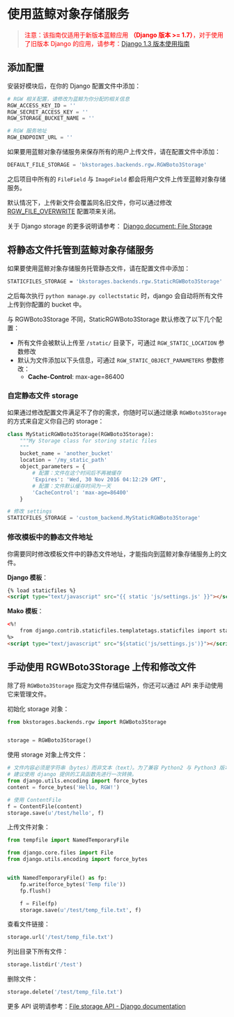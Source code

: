 # 使用蓝鲸对象存储服务

> <font color=red>注意：该指南仅适用于新版本蓝鲸应用 **（Django 版本 >= 1.7）**，对于使用了旧版本 Django 的应用，请参考：[Django 1.3 版本使用指南](./blueking_rgw_legacy.md)</font>

## 添加配置

安装好模块后，在你的 Django 配置文件中添加：

```python
# RGW 相关配置，请修改为蓝鲸为你分配的相关信息
RGW_ACCESS_KEY_ID = ''
RGW_SECRET_ACCESS_KEY = ''
RGW_STORAGE_BUCKET_NAME = ''

# RGW 服务地址
RGW_ENDPOINT_URL = ''
```

如果要用蓝鲸对象存储服务来保存所有的用户上传文件，请在配置文件中添加：

```python
DEFAULT_FILE_STORAGE = 'bkstorages.backends.rgw.RGWBoto3Storage'
```

之后项目中所有的 `FileField` 与 `ImageField` 都会将用户文件上传至蓝鲸对象存储服务。

默认情况下，上传新文件会覆盖同名旧文件，你可以通过修改 [RGW_FILE_OVERWRITE](./ref_rgw.md#RGW_FILE_OVERWRITE) 配置项来关闭。

关于 Django storage 的更多说明请参考： [Django document: File Storage](https://docs.djangoproject.com/en/3.2/topics/files/#file-storage)

## 将静态文件托管到蓝鲸对象存储服务

如果要使用蓝鲸对象存储服务托管静态文件，请在配置文件中添加：

```bash
STATICFILES_STORAGE = 'bkstorages.backends.rgw.StaticRGWBoto3Storage'
```

之后每次执行 `python manage.py collectstatic` 时，django 会自动将所有文件上传到你配置的 bucket 中。

与 RGWBoto3Storage 不同，StaticRGWBoto3Storage 默认修改了以下几个配置：

- 所有文件会被默认上传至 `/static/` 目录下，可通过 `RGW_STATIC_LOCATION` 参数修改
- 默认为文件添加以下头信息，可通过 `RGW_STATIC_OBJECT_PARAMETERS` 参数修改：
    - **Cache-Control**: max-age=86400

### 自定静态文件 storage

如果通过修改配置文件满足不了你的需求，你随时可以通过继承 `RGWBoto3Storage` 的方式来自定义你自己的 storage：

```python
class MyStaticRGWBoto3Storage(RGWBoto3Storage):
    """My Storage class for storing static files
    """
    bucket_name = 'another_bucket'
    location = '/my_static_path'
    object_parameters = {
        # 配置：文件在这个时间后不再被缓存
        'Expires': 'Wed, 30 Nov 2016 04:12:29 GMT',
        # 配置：文件默认缓存时间为一天
        'CacheControl': 'max-age=86400'
    }

# 修改 settings
STATICFILES_STORAGE = 'custom_backend.MyStaticRGWBoto3Storage'
```

### 修改模板中的静态文件地址

你需要同时修改模板文件中的静态文件地址，才能指向到蓝鲸对象存储服务上的文件。

**Django 模板**：

```html
{% load staticfiles %}
<script type="text/javascript" src="{{ static 'js/settings.js' }}"></script>
```

**Mako 模板**：

```html
<%!
    from django.contrib.staticfiles.templatetags.staticfiles import static
%>
<script type="text/javascript" src="${static('js/settings.js')}"></script>
```

## 手动使用 RGWBoto3Storage 上传和修改文件

除了将 `RGWBoto3Storage` 指定为文件存储后端外，你还可以通过 API 来手动使用它来管理文件。

初始化 storage 对象：

```python
from bkstorages.backends.rgw import RGWBoto3Storage


storage = RGWBoto3Storage()
```

使用 storage 对象上传文件：

```python
# 文件内容必须是字符串（bytes）而非文本（text）。为了兼容 Python2 与 Python3 版本，
# 建议使用 django 提供的工具函数先进行一次转换。
from django.utils.encoding import force_bytes
content = force_bytes('Hello, RGW!')

# 使用 ContentFile
f = ContentFile(content)
storage.save(u'/test/hello', f)
```

上传文件对象：

```python
from tempfile import NamedTemporaryFile

from django.core.files import File
from django.utils.encoding import force_bytes


with NamedTemporaryFile() as fp:
    fp.write(force_bytes('Temp file'))
    fp.flush()

    f = File(fp)
    storage.save(u'/test/temp_file.txt', f)
```

查看文件链接：

```python
storage.url('/test/temp_file.txt')
```

列出目录下所有文件：

```python
storage.listdir('/test')
```

删除文件：

```python
storage.delete('/test/temp_file.txt')
```

更多 API 说明请参考：[File storage API - Django documentation](https://docs.djangoproject.com/en/3.2/ref/files/storage/#the-storage-class)
